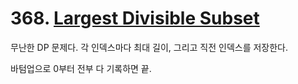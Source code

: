 # 368. [Largest Divisible Subset](./368.cpp)

무난한 DP 문제다. 각 인덱스마다 최대 길이, 그리고 직전 인덱스를 저장한다.

바텀업으로 0부터 전부 다 기록하면 끝.
